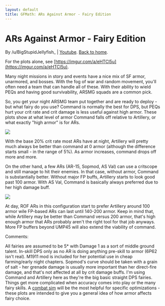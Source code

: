 ```yaml
---
layout: default
title: GFMath: ARs Against Armor - Fairy Edition
---
```


# ARs Against Armor - Fairy Edition

By /u/BigStupidJellyfish_ \| [Youtube](https://www.youtube.com/channel/UCXYXbrsfJJfvE5LJ9Bnu_fQ). [Back to home](https://big-stupid-jellyfish.github.io/GFMath/).

For the plots alone, see [https://imgur.com/a/eHTCl5u](https://imgur.com/a/eHTCl5u).

Many night missions in story and events have a nice mix of SF armor, unarmored, and bosses. With the fog of war and random movement, you'll often need a team that can handle all of these. With their ability to wield PEQs and having good survivability, ARSMG squads are a common pick.

So, you get your night ARSMG team put together and are ready to deploy - but what fairy do you use? Command is normally the best for DPS, but PEQs hurt your crit rate and crit damage is less useful against high armor. These plots show at what level of armor Command falls off relative to Artillery, or what exactly "high armor" is for ARs.

![](https://i.imgur.com/ygbedIZ.png)

With the base 20% crit rate most ARs have at night, Artillery will pretty much always be better than command at 0 armor (although the difference starts small - in the range of 5%). As armor increases, command drops off more and more.

On the other hand, a few ARs (AR-15, Sopmod, AS Val) can use a critscope and still manage to hit their enemies. In that case, without armor, Command is substantially better. Without major FP buffs, Artillery starts to look good past 100 armor. With AS Val, Command is basically always preferred due to her high damage buff.

![](https://i.imgur.com/YIICra8.png)

At day, ROF ARs in this configuration start to prefer Artillery around 100 armor wile FP-based ARs can last until 140-200 armor. Keep in mind that, while Artillery may be better than Command versus 200 armor, that's high enough armor that ARs probably aren't the right tool for that job anyways. More FP buffers beyond UMP45 will also extend the viability of command.

Comments:

All fairies are assumed to be 5\* with Damage 1 as a sort of middle ground talent. In-skill DPS only as no AR is doing anything pre-skill to armor (6P62 isn't real).
M1911 mod is included for her potential use in cheap farming/early night chapters.
Sopmod's curve should be taken with a grain of salt - her grenade damage is usually more important than her direct-fire damage, and that's not affected at all by crit damage buffs.
I'm using Command and Artillery here as they're the big basic straight DPS fairies.
Things get more complicated when accuracy comes into play or the many fairy skills.
A [combat sim](https://gfl.matsuda.tips/combatsim/) will be the most helpful for specific optimizations - these plots are intended to give you a general idea of how armor affects fairy choice.
